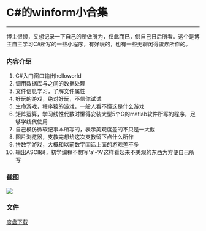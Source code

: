 # C#的winform小合集

----------
博主很懒，又想记录一下自己的所做所为，仅此而已，供自己日后所看。这个是博主自主学习C#所写的一些小程序，有好玩的，也有一些无聊闲得蛋疼所作的。

### 内容介绍
1. C#入门窗口输出helloworld
2. 调用数据库与之间的数据处理
3. 文件信息学习，了解文件属性
4. 好玩的游戏，绝对好玩，不信你试试
5. 生命游戏，程序猿的游戏，一般人看不懂这是什么游戏
6. 矩阵运算，学习线性代数时懒得安装大型5个G的matlab软件所写的程序，足够学线代使用
7. 自己模仿微软记事本所写的，表示美观度差的不只是一大截
8. 图片浏览器，支教完想给这次支教留下点什么所作
9. 拼数字游戏，大概和以前数字固话上面的游戏差不多
10. 输出ASCII码，初学编程不想写'a'-'A'这样看起来不美观的东西为方便自己所写

### 截图
![](http://images.cnitblog.com/blog/701997/201502/231436455332156.png)

### 文件
[度盘下载](http://pan.baidu.com/s/1i36AsZV)